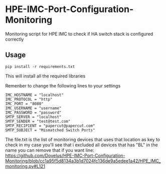 # HPE-IMC-Port-Configuration-Monitoring

Monitoring script for HPE IMC to check if HA switch stack is configured correctly

## Usage

    pip install -r requirements.txt

This will install all the required libraries

Remenber to change the following lines to your settings

    IMC_HOSTNAME = "localhost"
    IMC_PROTOCOL = "http"
    IMC_PORT = "8080"
    IMC_USERNAME = "username"
    IMC_PASSWORD = "password"
    SMTP_SERVER = "localhost"
    SMTP_SENDER = "test@test.com"
    SMTP_RECIPIENT = "papercut@papercut.com"
    SMTP_SUBJECT = "Mismatched Switch Ports"

The file.txt is the list of monitoring devices that uses that location as key to check in my case you'll see that i excluded all devices that has "BL" in the name you can remove that if you want 
line: https://github.com/Dovelus/HPE-IMC-Port-Configuration-Monitoring/blob/cc1a95f5d8134a3b1d7024fc136de9a5edee1a42/HPE_IMC_monitoring.py#L121
 
